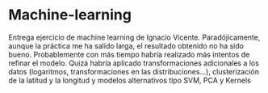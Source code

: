 # Machine-learning
Entrega ejercicio de machine learning de Ignacio Vicente. Paradójicamente, aunque la práctica me ha salido larga, el resultado obtenido no ha sido bueno. Probablemente con más tiempo habría realizado más intentos de refinar el modelo. Quizá habría aplicado transformaciones adicionales a los datos (logaritmos, transformaciones en las distribuciones...), clusterización de la latitud y la longitud y modelos alternativos tipo SVM, PCA y Kernels

